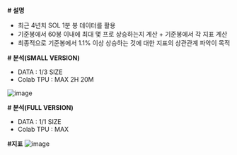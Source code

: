 **# 설명**
- 최근 4년치 SOL 1분 봉 데이터를 활용
- 기준봉에서 60봉 이내에 최대 몇 프로 상승하는지 계산 + 기준봉에서 각 지표 계산
- 최종적으로 기준봉에서 1.1% 이상 상승하는 것에 대한 지표의 상관관계 파악이 목적

**# 분석(SMALL VERSION)**
- DATA : 1/3 SIZE
- Colab TPU : MAX 2H 20M
  
![image](https://github.com/user-attachments/assets/5811cc69-94ba-4ecf-b958-ba65aefea6ed)

**# 분석(FULL VERSION)**
- DATA : 1/1 SIZE
- Colab TPU : MAX 

**#지표**
![image](https://github.com/user-attachments/assets/4f39bf82-eb18-487a-8b38-c6b28ed25850)
